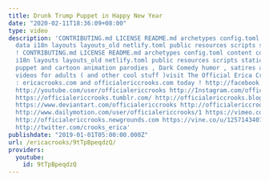 ```yaml
---
title: Drunk Trump Puppet in Happy New Year
date: "2020-02-11T18:36:09+08:00"
type: video
description: 'CONTRIBUTING.md LICENSE README.md archetypes config.toml content content_old
  data i18n layouts layouts_old netlify.toml public resources scripts static HICCUP
  ! CONTRIBUTING.md LICENSE README.md archetypes config.toml content content_old data
  i18n layouts layouts_old netlify.toml public resources scripts static For more hilarious
  puppet and cartoon animation parodies , Dark Comedy humor , satires and funny stupid
  videos for adults ( and other cool stuff )visit The Official Erica Crooks Websites
  : ericacrooks.com and officialericcrooks.com today ! http://facebook.com/officialericcrooks
  http://youtube.com/user/officialericcrooks http://Instagram.com/officialericcrooks/
  https://officialericcrooks.tumblr.com/ http://officialericcrooks.blogspot.com/ https://officialericcrooks.wordpress.com
  https://www.deviantart.com/officialericcrooks http://officialericcrooks.newgrounds.com/follow
  http://www.dailymotion.com/user/officialericcrooks/1 https://vimeo.com/officialericcrooks
  http://officialericcrooks.newgrounds.com https://vine.co/u/1257143407999610880 https://www.pinterest.com/officialec1/
  http://twitter.com/crooks_erica'
publishdate: "2019-01-01T05:00:00.000Z"
url: /ericacrooks/9tTpBpeqdzQ/
providers:
  youtube:
    id: 9tTpBpeqdzQ
---
```

